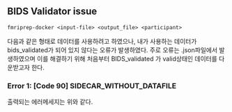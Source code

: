 ## BIDS Validator issue

~~~unix
fmriprep-docker <input-file> <output_file> <participant>
~~~

다음과 같은 형태로 데이터를 사용하려고 하였으나, 내가 사용하는 데이터가 bids_validated가 되어 있지 않다는 오류가 발생하였다. 주로 오류는 .json파일에서 발생하였으며 이를 해결하기 위해 처음부터 BIDS_validated 가 valid상태인 데이터를 다운받고자 한다.

### Error 1: [Code 90] SIDECAR_WITHOUT_DATAFILE

출력되는 에러메세지는 위와 같다.
